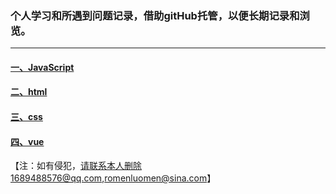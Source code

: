 ### 个人学习和所遇到问题记录，借助gitHub托管，以便长期记录和浏览。
---
#### [一、JavaScript](./src/js/HOME.md)

#### [二、html](./src/html/HOME.md)

#### [三、css](./src/css/HOME.md)

#### [四、vue](./src/vue/HOME.md)

【注：如有侵犯，请联系本人删除1689488576@qq.com,romenluomen@sina.com】


